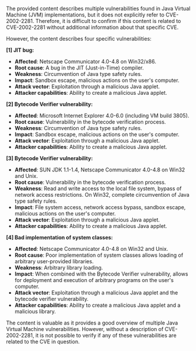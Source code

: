 The provided content describes multiple vulnerabilities found in Java Virtual Machine (JVM) implementations, but it does not explicitly refer to CVE-2002-2281. Therefore, it is difficult to confirm if this content is related to CVE-2002-2281 without additional information about that specific CVE.

However, the content describes four specific vulnerabilities:

**[1] JIT bug:**
*   **Affected**: Netscape Communicator 4.0-4.8 on Win32/x86.
*   **Root cause**: A bug in the JIT (Just-in-Time) compiler.
*   **Weakness**: Circumvention of Java type safety rules.
*   **Impact**: Sandbox escape, malicious actions on the user's computer.
*   **Attack vector**: Exploitation through a malicious Java applet.
*   **Attacker capabilities**: Ability to create a malicious Java applet.

**[2] Bytecode Verifier vulnerability:**
*   **Affected**: Microsoft Internet Explorer 4.0-6.0 (including VM build 3805).
*   **Root cause**: Vulnerability in the bytecode verification process.
*   **Weakness**: Circumvention of Java type safety rules.
*   **Impact**: Sandbox escape, malicious actions on the user's computer.
*   **Attack vector**: Exploitation through a malicious Java applet.
*   **Attacker capabilities**: Ability to create a malicious Java applet.

**[3] Bytecode Verifier vulnerability:**
*   **Affected**: SUN JDK 1.1-1.4, Netscape Communicator 4.0-4.8 on Win32 and Unix.
*   **Root cause**: Vulnerability in the bytecode verification process.
*   **Weakness**: Read and write access to the local file system, bypass of network access restrictions. On Win32, complete circumvention of Java type safety rules.
*   **Impact**: File system access, network access bypass, sandbox escape, malicious actions on the user's computer.
*   **Attack vector**: Exploitation through a malicious Java applet.
*   **Attacker capabilities**: Ability to create a malicious Java applet.

**[4] Bad implementation of system classes:**
*  **Affected**: Netscape Communicator 4.0-4.8 on Win32 and Unix.
*  **Root cause**: Poor implementation of system classes allows loading of arbitrary user-provided libraries.
*  **Weakness**: Arbitrary library loading.
*  **Impact**: When combined with the Bytecode Verifier vulnerability, allows for deployment and execution of arbitrary programs on the user's computer.
*   **Attack vector**:  Exploitation through a malicious Java applet and the bytecode verifier vulnerability.
*   **Attacker capabilities**:  Ability to create a malicious Java applet and a malicious library.

The content is valuable as it provides a good overview of multiple Java Virtual Machine vulnerabilities. However, without a description of CVE-2002-2281, it is not possible to verify if any of these vulnerabilities are related to the CVE in question.